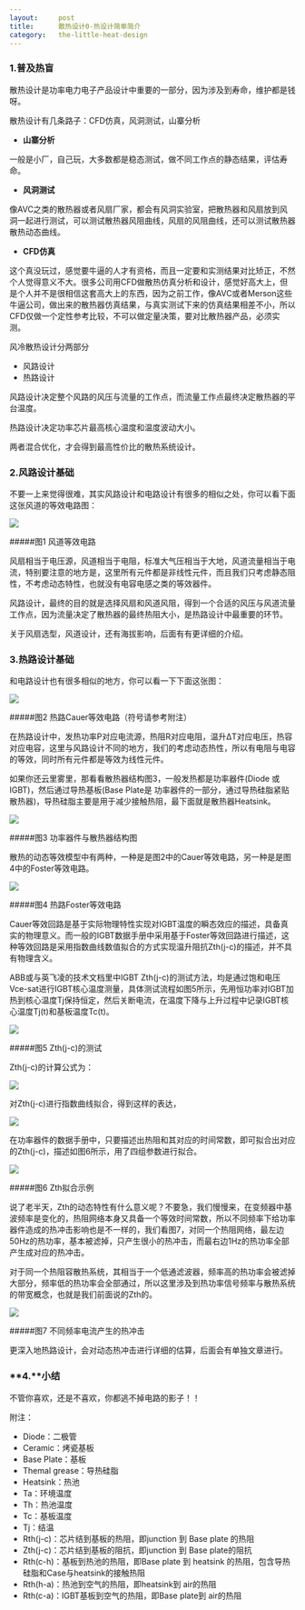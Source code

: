 ```yaml
---
layout:     post
title:      散热设计0-热设计简单简介
category:   the-little-heat-design
---
```




### **1.普及热盲**

散热设计是功率电力电子产品设计中重要的一部分，因为涉及到寿命，维护都是钱呀。

散热设计有几条路子：CFD仿真，风洞测试，山寨分析

* **山寨分析**

一般是小厂，自己玩，大多数都是稳态测试，做不同工作点的静态结果，评估寿命。

* **风洞测试**

像AVC之类的散热器或者风扇厂家，都会有风洞实验室，把散热器和风扇放到风洞一起进行测试，可以测试散热器风阻曲线，风扇的风阻曲线，还可以测试散热器散热动态曲线。

* **CFD仿真**

这个真没玩过，感觉要牛逼的人才有资格，而且一定要和实测结果对比矫正，不然个人觉得意义不大。很多公司用CFD做散热仿真分析和设计，感觉好高大上，但是个人并不是很相信这套高大上的东西，因为之前工作，像AVC或者Merson这些牛逼公司，做出来的散热器仿真结果，与真实测试下来的仿真结果相差不小，所以CFD仅做一个定性参考比较，不可以做定量决策，要对比散热器产品，必须实测。

风冷散热设计分两部分

* 风路设计
* 热路设计

风路设计决定整个风路的风压与流量的工作点，而流量工作点最终决定散热器的平台温度。

热路设计决定功率芯片最高核心温度和温度波动大小。

两者混合优化，才会得到最高性价比的散热系统设计。

### **2.风路设计基础**

不要一上来觉得很难，其实风路设计和电路设计有很多的相似之处，你可以看下面这张风道的等效电路图：

![](/images/the-little-heat-design/TEST1_8.png)

#####图1 风道等效电路

风扇相当于电压源，风道相当于电阻，标准大气压相当于大地，风道流量相当于电流，特别要注意的地方是，这里所有元件都是非线性元件，而且我们只考虑静态阻性，不考虑动态特性，也就没有电容电感之类的等效器件。

风路设计，最终的目的就是选择风扇和风道风阻，得到一个合适的风压与风道流量工作点，因为流量决定了散热器的最终热阻大小，是热路设计中最重要的环节。

关于风扇选型，风道设计，还有海拔影响，后面有有更详细的介绍。

### 

### **3.热路设计基础**

和电路设计也有很多相似的地方，你可以看一下下面这张图：

![](/images/the-little-heat-design/Cover_Heat_S0_E1.png)

#####图2 热路Cauer等效电路（符号请参考附注）

在热路设计中，发热功率P对应电流源，热阻R对应电阻，温升ΔT对应电压，热容对应电容，这里与风路设计不同的地方，我们的考虑动态热性，所以有电阻与电容的等效，同时所有元件都是等效为线性元件。

如果你还云里雾里，那看看散热器结构图3，一般发热都是功率器件\(Diode 或 IGBT\)，然后通过导热基板\(Base Plate是 功率器件的一部分，通过导热硅脂紧贴散热器\)，导热硅脂主要是用于减少接触热阻，最下面就是散热器Heatsink。

![](/images/the-little-heat-design/Cover_Heat_S0_E2.png)

#####图3 功率器件与散热器结构图

散热的动态等效模型中有两种，一种是是图2中的Cauer等效电路，另一种是是图4中的Foster等效电路。

![](/images/the-little-heat-design/Cover_Heat_S0_E3.png)

#####图4 热路Foster等效电路

Cauer等效回路是基于实际物理特性实现对IGBT温度的瞬态效应的描述，具备真实的物理意义。而一般的IGBT数据手册中采用基于Foster等效回路进行描述，这种等效回路是采用指数曲线数值拟合的方式实现温升阻抗Zth\(j-c\)的描述，并不具有物理含义。

ABB或与英飞凌的技术文档里中IGBT Zth\(j-c\)的测试方法，均是通过饱和电压Vce-sat进行IGBT核心温度测量，具体测试流程如图5所示，先用恒功率对IGBT加热到核心温度Tj保持恒定，然后关断电流，在温度下降与上升过程中记录IGBT核心温度Tj\(t\)和基板温度Tc\(t\)。

![](/images/the-little-heat-design/Cover_Heat_S0_E4.png)

#####图5  Zth\(j-c\)的测试

Zth\(j-c\)的计算公式为：

![](/images/the-little-heat-design/formula0.gif)

对Zth\(j-c\)进行指数曲线拟合，得到这样的表达，

![](/images/the-little-heat-design/formula1.gif)

在功率器件的数据手册中，只要描述出热阻和其对应的时间常数，即可拟合出对应的Zth\(j-c\)，描述如图6所示，用了四组参数进行拟合。

![](/images/the-little-heat-design/Cover_Heat_S0_E5.png)

#####图6  Zth拟合示例

说了老半天，Zth的动态特性有什么意义呢？不要急，我们慢慢来，在变频器中基波频率是变化的，热阻网络本身又具备一个等效时间常数，所以不同频率下给功率器件造成的热冲击影响也是不一样的，我们看图7，对同一个热阻网络，最左边50Hz的热功率，基本被滤掉，只产生很小的热冲击，而最右边1Hz的热功率全部产生成对应的热冲击。

对于同一个热阻容散热系统，其相当于一个低通滤波器，频率高的热功率会被滤掉大部分，频率低的热功率会全部通过，所以这里涉及到热功率信号频率与散热系统的带宽概念，也就是我们前面说的Zth的。

![](/images/the-little-heat-design/Cover_Heat_S0_E6.png)

#####图7 不同频率电流产生的热冲击

更深入地热路设计，会对动态热冲击进行详细的估算，后面会有单独文章进行。

### **4.**小结

不管你喜欢，还是不喜欢，你都逃不掉电路的影子！！

附注：

* Diode：二极管
* Ceramic：烤瓷基板
* Base Plate：基板
* Themal grease：导热硅脂
* Heatsink：热池
* Ta：环境温度
* Th：热池温度
* Tc：基板温度
* Tj：结温
* Rth\(j-c\)：芯片结到基板的热阻，即junction 到 Base plate 的热阻
* Zth\(j-c\)：芯片结到基板的阻抗，即junction 到 Base plate的阻抗
* Rth\(c-h\)：基板到热池的热阻，即Base plate 到 heatsink 的热阻，包含导热硅脂和Case与heatsink的接触热阻
* Rth\(h-a\)：热池到空气的热阻，即heatsink到 air的热阻
* Rth\(c-a\)：IGBT基板到空气的热阻，即Base plate到 air的热阻



